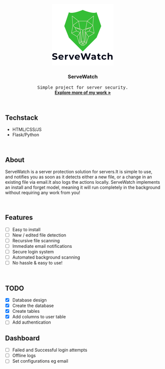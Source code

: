 <p align="center"><img src="static/images/logo.png" width="200px" height="200px" alt="image should be here"></p>
<h3 align="center">ServeWatch</h3>
<p align="center">
	<samp>Simple project for server security.</samp>
	<br/>
	<a href="https://github/Elik09"><strong>Explore more of my work »</strong> </a>
	<br/>
</p>

<br/>

## Techstack
- HTML/CSS/JS
- Flask/Python

<br/>

## About
ServeWatch is a server protection solution for servers.It is simple to use, and notifies you as soon as it detects either a new file, or a change in an existing file via email.It also logs the actions locally. ServeWatch implements an install and forget
model, meaning it will run completely in the background without requiring any work from you!


<br/>

## Features
- [ ] Easy to install
- [ ] New / edited file detection
- [ ] Recursive file scanning
- [ ] Immediate email notifications
- [ ] Secure login system
- [ ] Automated background scanning
- [ ] No hassle & easy to use!

<br/>

## TODO
- [x] Database design
- [x] Create the database
- [x] Create tables
- [x] Add columns to user table
- [ ] Add authentication

## Dashboard
- [ ] Failed and Successful login attempts
- [ ] Offline logs
- [ ] Set configurations eg email
